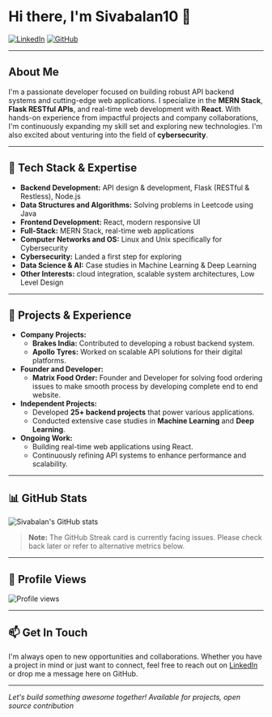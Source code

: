 # Hi there, I'm Sivabalan10 👋

[![LinkedIn](https://img.shields.io/badge/LinkedIn-Connect-blue?style=flat-square&logo=linkedin)](https://in.linkedin.com/in/sivabalan10)
[![GitHub](https://img.shields.io/badge/GitHub-Sivabalan10-181717?style=flat-square&logo=github)](https://github.com/Sivabalan10)

---

## About Me

I'm a passionate developer focused on building robust API backend systems and cutting-edge web applications. I specialize in the **MERN Stack**, **Flask RESTful APIs**, and real-time web development with **React**. With hands-on experience from impactful projects and company collaborations, I'm continuously expanding my skill set and exploring new technologies. I'm also excited about venturing into the field of **cybersecurity**.

---

## 🔧 Tech Stack & Expertise

- **Backend Development:** API design & development, Flask (RESTful & Restless), Node.js 
- **Data Structures and Algorithms:** Solving problems in Leetcode using Java
- **Frontend Development:** React, modern responsive UI  
- **Full-Stack:** MERN Stack, real-time web applications  
- **Computer Networks and OS:** Linux and Unix specifically for Cybersecurity
- **Cybersecurity:** Landed a first step for exploring 
- **Data Science & AI:** Case studies in Machine Learning & Deep Learning  
- **Other Interests:** cloud integration, scalable system architectures, Low Level Design 

---

## 🚀 Projects & Experience

- **Company Projects:**
  - **Brakes India:** Contributed to developing a robust backend system.
  - **Apollo Tyres:** Worked on scalable API solutions for their digital platforms.
- **Founder and Developer:**
  - **Matrix Food Order:** Founder and Developer for solving food ordering issues to make smooth process by developing complete end to end website.
- **Independent Projects:**
  - Developed **25+ backend projects** that power various applications.
  - Conducted extensive case studies in **Machine Learning** and **Deep Learning**.
- **Ongoing Work:**
  - Building real-time web applications using React.
  - Continuously refining API systems to enhance performance and scalability.

---

## 📊 GitHub Stats

![Sivabalan's GitHub stats](https://github-readme-stats.vercel.app/api?username=Sivabalan10&show_icons=true&theme=dark)

> **Note:** The GitHub Streak card is currently facing issues. Please check back later or refer to alternative metrics below.

---

## 👀 Profile Views

![Profile views](https://komarev.com/ghpvc/?username=Sivabalan10)

---

## 📫 Get In Touch

I'm always open to new opportunities and collaborations. Whether you have a project in mind or just want to connect, feel free to reach out on [LinkedIn](https://in.linkedin.com/in/sivabalan10) or drop me a message here on GitHub.

---

*Let's build something awesome together!*
*Available for projects, open source contribution*
